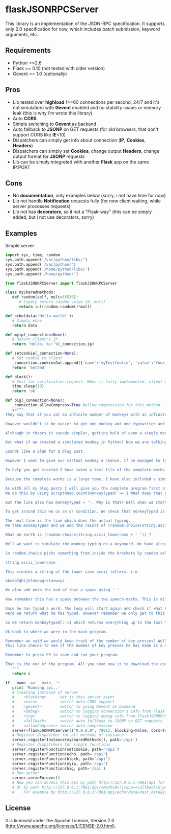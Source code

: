 # flaskJSONRPCServer
This library is an implementation of the JSON-RPC specification. It supports only 2.0 specification for now, which includes batch submission, keyword arguments, etc.

## Requirements
 - Python >=2.6
 - Flask >= 0.10 (not tested with older version)
 - Gevent >= 1.0 (optionally)

## Pros

 - Lib tested over **highload** (>=60 connections per second, 24/7 and it's not simulation) with **Gevent** enabled and no stability issues or memory leak (this is why i'm wrote this library)
 - Auto **CORS**
 - Simple switching to **Gevent** as backend
 - Auto fallback to **JSONP** on GET requests (for old browsers, that don't support CORS like **IE**<10)
 - Dispatchers can simply get info about connection (**IP**, **Cookies**, **Headers**)
 - Dispatchers can simply set **Cookies**, change output **Headers**, change output format for **JSONP** requests
 - Lib can be simply integreted with another **Flask** app on the same IP:PORT

## Cons
 - No **documentation**, only examples below (sorry, i not have time for now)
 - Lib not handle **Notification** requests fully (for now client waiting, while server processes requests)
 - Lib not has **decorators**, so it not a "Flask-way" (this can be simply added, but i not use decorators, sorry)

## Examples
Simple server
```python
import sys, time, random
sys.path.append('/var/python/libs/')
sys.path.append('/var/python/')
sys.path.append('/home/python/libs/')
sys.path.append('/home/python/')

from flaskJSONRPCServer import flaskJSONRPCServer

class mySharedMethods:
   def random(self, mult=65536):
      # Sipmly return random value (0..mult)
      return int(random.random()*mult)

def echo(data='Hello world!'):
   # Simply echo
   return data

def myip(_connection=None):
   # Return client's IP
   return 'Hello, %s!'%(_connection.ip)

def setcookie(_connection=None):
   # Set cookie to client
   _connection.cookiesOut.append({'name':'myTestCookie', 'value':'Your IP is %s'%_connection.ip})
   return 'Setted'

def block():
   # Test for notification request. When it fully implemented, client must  not wait for compliting this function
   time.sleep(10)
   return 'ok'

def big(_connection=None):
   _connection.allowCompress=True #allow compression for this method
   s="""
They say that if you sat an infinite number of monkeys with an infinite number of typewriters, then they would write the complete works of Shakespeare. This is known as the Infinite Monkey Theorem. I always feel it would be nice to try the actual experiment out. I mean all these monkeys with typewriters would be kinda cool.

However wouldn't it be easier to get one monkey and one typewriter and give him an infinite amount of time to see how he goes?

Although in theory it sounds simpler, getting hold of even a single monkey is not that easy.

But what if we created a simulated monkey in Python? Now we are talking! That would be easy, and unlike a real monkey our simulated one could work all day and all night. No food required.

Sounds like a plan for a blog post.

However I want to give our virtual monkey a chance. If he managed to type the complete works of Shakespeare without worrying about punctuation, we would be happy right? Same goes for capital letters, let's just ignore them for now. We want to give him a fighting chance of completing his task.

To help you get started I have taken a text file of the complete works of Shakespeare, and removed all punctuation and made all letters small. If any of you are thinking I did that by hand, think again. Python is your friend for automating tasks like that.

Because the complete works is a large tome, I have also included a similar file, with just Hamlet. You can choose which one you want your monkey to attempt!

As with all my blog posts I will give you the complete program first of all. Have a read through this and see how much of it you understand. Try and figure out those sections you don’t. I will then go through the program a line at a time explaining it in more detail.
We do this by using scriptRead.count(monkeyTyped) >= 1 What does that even mean? Well we take the complete works of Shakespeare stored in scriptRead, and we do a count of how many times the thing in the brackets appears. If we put monkeyTyped into the brackets then it will count how many times monkeyCount appeared in scriptRead. We only need it to appear once but if it appears more than once, then that is ok as well. We check this with the greater than or equal to symbol >=.

But the line also has monkeyTyped = ''. Why is that? Well when we start off this while loop the monkey has not typed anything, as we have set the variable to = '' , which means an empty string. This would mean our while loop would be false straight away, and our monkey would never start typing.

To get around this we us an or condition. We check that monkeyTyped is '' or scriptRead.count(monkeyTyped) >= 1

The next line is the line which does the actual typing.
We take monkeyTyped and we add the result of (random.choice(string.ascii_lowercase + ' ')) onto it and save the result as monkeyTyped.

What on earth is (random.choice(string.ascii_lowercase + ' ')) ?

Well we want to simulate the monkey typing on a keyboard. We have already said to make it easy we will not ask for punctuation, although we should ask him for a space between words. Thats not too much to ask is it? We also said we will not be too concerned about it being in capital letters.

So random.choice picks something from inside the brackets by random selection. So what have we put in the brackets. The first thing is

string.ascii_lowercase

This creates a string of the lower case ascii letters. i.e

abcdefghijklmnopqrstuvwxyz

We also add onto the end of that a space using ' '

Now remember this has a space between the two speech-marks. This is different from when we are creating a blank string, which doesn't have a space.

Once he has typed a word, the loop will start again and check if what has been typed is in the complete works. If it is he will continue. If not he will go to the else statement.
Here we return what he has typed. However remember we only get to this place if what is typed is not in the complete works. That's no use to us! We will need to remove the last letter of what he typed, as it was that last letter we know to have made perfect Shakespeare prose into gibberish.

So we return monkeyTyped[:-1] which returns everything up to the last letter but not the last letter.

Ok back to where we were in the main program.

Remember we said we would keep track of the number of key presses? Well lets update that now. We know the monkey has just typed a word, so it is easy to determine the size of that word and increase keyPresses by that amount. Oh but the monkey typed a letter which turned his prose into gibberish. We should add that on as well as we want our count to be accurate!
This line checks to see if the number of key presses he has made is a multiple of 10,000. The % checks if keyPresses / 10,000 has no remainder i.e. it is a multiple of 10,000. If it is then it will print the number of key-presses made. This only works if the key-presses are an exact multiple of 10,000. There will be times when the monkey is in the middle of a word when this happen, so it will not report back. However it reports enough to make you realise the monkey is still working and not fallen asleep.

Remember to press F5 to save and run your program.

That is the end of the program. All you need now it to download the complete works of Shakespeare or just Hamlet if thats what you want to use. Use the links below to do that.
   """
   return s

if __name__=='__main__':
   print 'Running api..'
   # Creating instance of server
   #    <blocking>      set is this server async
   #    <cors>          switch auto CORS support
   #    <gevent>        switch to using Gevent as backend
   #    <debug>         switch to logging connection's info from Flask
   #    <log>           switch to logging debug info from flaskJSONRPCServer
   #    <fallback>      switch auto fallback to JSONP on GET requests
   #    <allowCompress> switch auto compression
   server=flaskJSONRPCServer(("0.0.0.0", 7001), blocking=False, cors=True, gevent=False, debug=False, log=True, fallback=True, allowCompress=False)
   # Register dispatcher for all methods of instance
   server.registerInstance(mySharedMethods(), path='/api')
   # Register dispatchers for single functions
   server.registerFunction(setcookie, path='/api')
   server.registerFunction(echo, path='/api')
   server.registerFunction(block, path='/api')
   server.registerFunction(myip, path='/api')
   server.registerFunction(big, path='/api')
   # Run server
   server.serveForever()
   # Now you can access this api by path http://127.0.0.1:7001/api for JSON-RPC requests
   # Or by path http://127.0.0.1:7001/api/<method>?jsonp=<callback>&(params) for JSONP requests
   #    For example by http://127.0.0.1:7001/api/echo?data=test_data&jsonp=jsonpCallback_129620

```

## License
It is licensed under the Apache License, Version 2.0 (http://www.apache.org/licenses/LICENSE-2.0.html).
